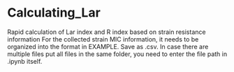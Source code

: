 # Calculating_Lar
Rapid calculation of Lar index and R index based on strain resistance information
For the collected strain MIC information, it needs to be organized into the format in EXAMPLE. Save as .csv. In case there are multiple files put all files in the same folder, you need to enter the file path in .ipynb itself.
